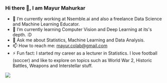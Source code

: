 ### Hi there 👋, I am Mayur Mahurkar

<!--
**mayurmahurkar/mayurmahurkar** is a ✨ _special_ ✨ repository because its `README.md` (this file) appears on your GitHub profile.

Here are some ideas to get you started:
-->
- 🔭 I’m currently working at Nsemble.ai and also a freelance Data Science and Machine Learning Educator.
- 🌱 I’m currently learning Computer Vision and Deep Learning at its's depth. :D
- 💬 Ask me about Statistics, Machine Learning and Data Analysis.
- 📫 How to reach me: mayur.colab@gmail.com
- ⚡ Fun fact: I started my career as a lecturer in Statistics. I love football (soccer) and like to explore on topics such as World War 2, Historic Battles, Weapons and Interstellar stuff.

<!-- ![Github stats](https://github-readme-stats.vercel.app/api?username=mayurmahurkar) -->

![](https://komarev.com/ghpvc/?username=mayurmahurkar)
